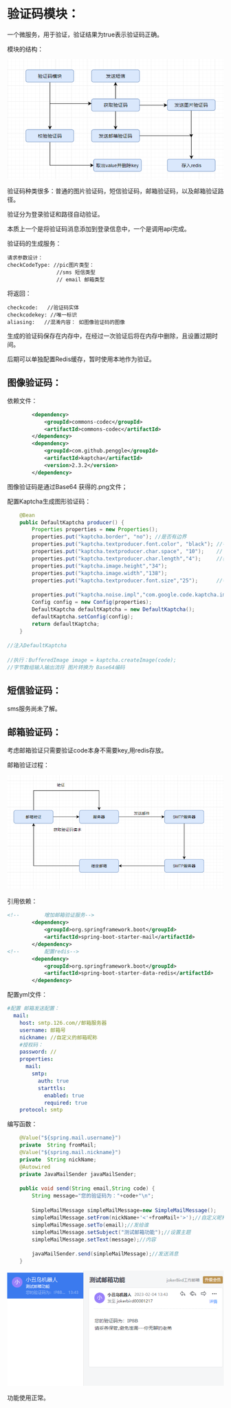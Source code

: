 # 验证码模块：

一个微服务，用于验证，验证结果为true表示验证码正确。

模块的结构：

![](..\img\check_1.jpg)





验证码种类很多：普通的图片验证码，短信验证码，邮箱验证码，以及邮箱验证路径。

验证分为登录验证和路径自动验证。

本质上一个是将验证码消息添加到登录信息中，一个是调用api完成。



验证码的生成服务：

```
请求参数设计：
checkCodeType: //pic图片类型：
				//sms 短信类型
				// email 邮箱类型
```

将返回：

```
checkcode:   //验证码实体
checkcodekey: //唯一标识
aliasing:   //混淆内容： 如图像验证码的图像
```



生成的验证码保存在内存中，在经过一次验证后将在内存中删除，且设置过期时间。

后期可以单独配置Redis缓存，暂时使用本地作为验证。



## 图像验证码：

依赖文件：

```xml
        <dependency>
            <groupId>commons-codec</groupId>
            <artifactId>commons-codec</artifactId>
        </dependency>
        <dependency>
            <groupId>com.github.penggle</groupId>
            <artifactId>kaptcha</artifactId>
            <version>2.3.2</version>
        </dependency>
```

图像验证码是通过Base64 获得的.png文件；

配置Kaptcha生成图形验证码：

```java
    @Bean
    public DefaultKaptcha producer() {
        Properties properties = new Properties();
        properties.put("kaptcha.border", "no"); //是否有边界
        properties.put("kaptcha.textproducer.font.color", "black"); //字体颜色
        properties.put("kaptcha.textproducer.char.space", "10");	//
        properties.put("kaptcha.textproducer.char.length","4");		//验证码长度
        properties.put("kaptcha.image.height","34");				
        properties.put("kaptcha.image.width","138");
        properties.put("kaptcha.textproducer.font.size","25");		//字体大小

        properties.put("kaptcha.noise.impl","com.google.code.kaptcha.impl.NoNoise");
        Config config = new Config(properties);
        DefaultKaptcha defaultKaptcha = new DefaultKaptcha();
        defaultKaptcha.setConfig(config);
        return defaultKaptcha;
    }

//注入DefaultKaptcha 
 
//执行：BufferedImage image = kaptcha.createImage(code); 
//字节数组输入输出流将 图片转换为 Base64编码
```



## 短信验证码：

sms服务尚未了解。





## 邮箱验证码：

考虑邮箱验证只需要验证code本身不需要key,用redis存放。

邮箱验证过程：

![](..\img\checkcode_pic.jpg)

引用依赖：

```xml
<!--        增加邮箱验证服务-->
        <dependency>
            <groupId>org.springframework.boot</groupId>
            <artifactId>spring-boot-starter-mail</artifactId>
        </dependency>
<!--        配置redis-->
        <dependency>
            <groupId>org.springframework.boot</groupId>
            <artifactId>spring-boot-starter-data-redis</artifactId>
        </dependency>
```

配置yml文件：

```yml
#配置 邮箱发送配置：
  mail:
    host: smtp.126.com//邮箱服务器
    username: 邮箱号
    nickname: //自定义的邮箱昵称
    #授权码：
    password: //
    properties:
      mail:
        smtp:
          auth: true
          starttls:
            enabled: true
            required: true
    protocol: smtp
```

编写函数：

```java
    @Value("${spring.mail.username}")
    private  String fromMail;
    @Value("${spring.mail.nickname}")
    private  String nickName;
    @Autowired
    private JavaMailSender javaMailSender;
 
	public void send(String email,String code) {
        String message="您的验证码为："+code+"\n";

        SimpleMailMessage simpleMailMessage=new SimpleMailMessage();
        simpleMailMessage.setFrom(nickName+'<'+fromMail+'>');//自定义昵称
        simpleMailMessage.setTo(email);//发给谁
        simpleMailMessage.setSubject("测试邮箱功能");//设置主题
        simpleMailMessage.setText(message);//内容

        javaMailSender.send(simpleMailMessage);//发送消息
    }
```

![](..\img\check_emil.jpg)

功能使用正常。